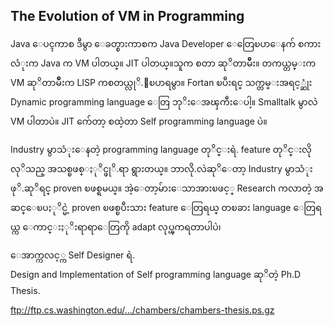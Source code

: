 ## The Evolution of VM in Programming

Java ေပၚကာစ ဒီမွာ ေခတ္စားကာစက Java Developer ေတြေၿပာေနက် စကားလံုးက Java က VM ပါတယ္။ JIT ပါတယ္။သူက စတာ ဆုိတာမ်ိဳး။ တကယ္တမ္းက VM ဆုိတာမ်ိဳးက LISP ကစတယ္လုိ.ေၿပာရမွာ။ Fortan ၿပီးရင္ သက္တမ္းအရင့္ဆုံး Dynamic programming language ေတြ ဘုိးေအၾကီးေပါ့။ Smalltalk မွာလဲ VM ပါတာပဲ။ JIT က်ေတာ့ စထဲ့တာ Self programming language ပဲ။

Industry မွာသံုးေနတဲ့ programming language တုိင္းရဲ. feature တုိင္းလိုလုိသည္ အသစ္ၿဖစ္ႏုိင္ဖုိ.ရာ ရွားတယ္။ ဘာလို.လဲဆုိေတာ့ Industry မွာသံုးဖုိ.ဆုိရင္ proven ၿဖစ္ရမယ္။ အဲ့ေတာ့မ်ားေသာအားၿဖင့္ Research ကလာတဲ့ အဆင္ေၿပႏုိင္မဲ့ proven ၿဖစ္ၿပီးသား feature ေတြရယ္ တၿခား language ေတြရယ္က ေကာင္းႏုိးရာရာေတြကို adapt လုပ္ၾကရတာပါပဲ၊

ေအာက္ကလင့္က Self Designer ရဲ.  
Design and Implementation of Self programming language ဆုိတဲ့ Ph.D Thesis.

ftp://ftp.cs.washington.edu/…/chambers/chambers-thesis.ps.gz
